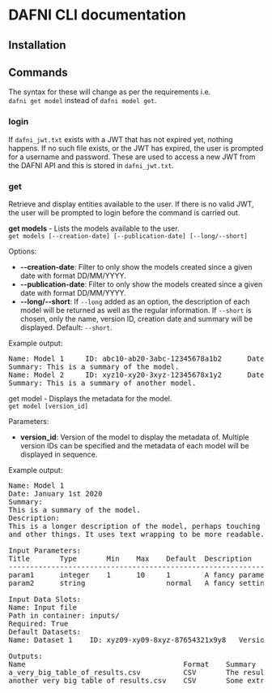 # DAFNI CLI documentation

## Installation

## Commands

The syntax for these will change as per the requirements i.e.\
`dafni get model` instead of `dafni model get`.

### login
If `dafni_jwt.txt` exists with a JWT that has not expired yet, nothing happens.
If no such file exists, or the JWT has expired, the user is prompted for a username and password.
These are used to access a new JWT from the DAFNI API and this is stored in `dafni_jwt.txt`.

### get
Retrieve and display entities available to the user. 
If there is no valid JWT, the user will be prompted to login before the command is carried out.

**get models** - 
Lists the models available to the user.\
`get models [--creation-date] [--publication-date] [--long/--short]`

Options:
- **--creation-date**: Filter to only show the models created since a given date with format DD/MM/YYYY.
- **--publication-date**:  Filter to only show the models created since a given date with format DD/MM/YYYY.
- **--long/--short**: If `--long` added as an option, the description of each model will be returned as well as the regular information.
If `--short` is chosen, only the name, version ID, creation date and summary will be displayed. Default: `--short`. 

Example output:
<pre>
Name: Model 1     ID: abc10-ab20-3abc-12345678a1b2      Date: January 1st 2020
Summary: This is a summary of the model.
Name: Model 2     ID: xyz10-xy20-3xyz-12345678x1y2      Date: January 1st 2020
Summary: This is a summary of another model.
</pre>

get model - Displays the metadata for the model.\
`get model [version_id]`

Parameters:
- **version_id**: Version of the model to display the metadata of.
Multiple version IDs can be specified and the metadata of each model will be displayed in sequence.

Example output:
<pre>
Name: Model 1
Date: January 1st 2020
Summary:
This is a summary of the model.
Description:
This is a longer description of the model, perhaps touching on more details 
and other things. It uses text wrapping to be more readable.

Input Parameters:
Title       Type       Min    Max    Default  Description
--------------------------------------------------------------------
param1      integer    1      10     1        A fancy parameter
param2      string                   normal   A fancy setting

Input Data Slots:
Name: Input file
Path in container: inputs/
Required: True
Default Datasets:
Name: Dataset 1    ID: xyz09-xy09-8xyz-87654321x9y8   Version ID: xyz09-xy09-8xyz-56843975x9y8

Outputs:
Name                                     Format    Summary
a_very_big_table_of_results.csv          CSV       The results you care about
another_very_big_table_of_results.csv    CSV       Some extra results you may find useful
</pre>